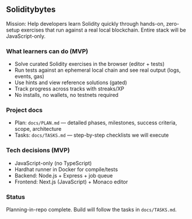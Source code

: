 ## Soliditybytes

Mission: Help developers learn Solidity quickly through hands-on, zero-setup exercises that run against a real local blockchain. Entire stack will be JavaScript-only.

### What learners can do (MVP)
- Solve curated Solidity exercises in the browser (editor + tests)
- Run tests against an ephemeral local chain and see real output (logs, events, gas)
- Use hints and view reference solutions (gated)
- Track progress across tracks with streaks/XP
- No installs, no wallets, no testnets required

### Project docs
- Plan: `docs/PLAN.md` — detailed phases, milestones, success criteria, scope, architecture
- Tasks: `docs/TASKS.md` — step-by-step checklists we will execute

### Tech decisions (MVP)
- JavaScript-only (no TypeScript)
- Hardhat runner in Docker for compile/tests
- Backend: Node.js + Express + job queue
- Frontend: Next.js (JavaScript) + Monaco editor

### Status
Planning-in-repo complete. Build will follow the tasks in `docs/TASKS.md`.

